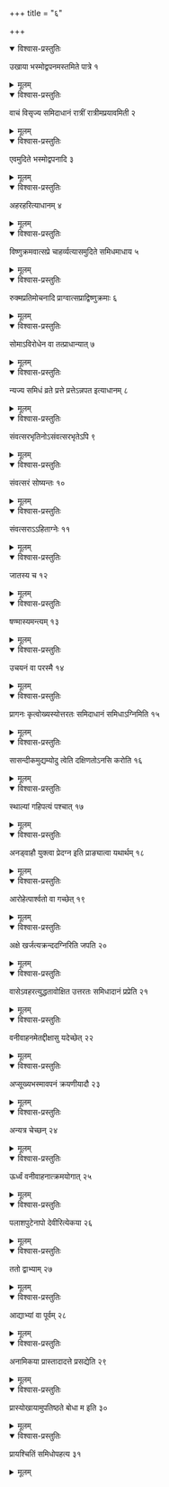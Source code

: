 +++
title = "६"

+++


<details open><summary>विश्वास-प्रस्तुतिः</summary>

उखाया भस्मोद्वपनमस्तमिते पात्रे १
</details>

<details><summary>मूलम्</summary>

उखाया भस्मोद्वपनमस्तमिते पात्रे १
</details>


<details open><summary>विश्वास-प्रस्तुतिः</summary>

वाचं विसृज्य समिदाधानं रात्रीं रात्रीमप्रयावमिती २
</details>

<details><summary>मूलम्</summary>

वाचं विसृज्य समिदाधानं रात्रीं रात्रीमप्रयावमिती २
</details>


<details open><summary>विश्वास-प्रस्तुतिः</summary>

एवमुदिते भस्मोद्वपनादि ३
</details>

<details><summary>मूलम्</summary>

एवमुदिते भस्मोद्वपनादि ३
</details>


<details open><summary>विश्वास-प्रस्तुतिः</summary>

अहरहरित्याधानम् ४
</details>

<details><summary>मूलम्</summary>

अहरहरित्याधानम् ४
</details>


<details open><summary>विश्वास-प्रस्तुतिः</summary>

विष्णुक्रमवात्सप्रे चाहर्व्यत्यासमुदिते समिधमाधाय ५
</details>

<details><summary>मूलम्</summary>

विष्णुक्रमवात्सप्रे चाहर्व्यत्यासमुदिते समिधमाधाय ५
</details>


<details open><summary>विश्वास-प्रस्तुतिः</summary>

रुक्मप्रतिमोचनादि प्राग्वात्सप्राद्विष्णुक्रमाः ६
</details>

<details><summary>मूलम्</summary>

रुक्मप्रतिमोचनादि प्राग्वात्सप्राद्विष्णुक्रमाः ६
</details>


<details open><summary>विश्वास-प्रस्तुतिः</summary>

सोमाऽविरोधेन वा तत्प्राधान्यात् ७
</details>

<details><summary>मूलम्</summary>

सोमाऽविरोधेन वा तत्प्राधान्यात् ७
</details>


<details open><summary>विश्वास-प्रस्तुतिः</summary>

न्यज्य समिधं व्रते प्रत्ते प्रत्तेऽन्नपत इत्याधानम् ८
</details>

<details><summary>मूलम्</summary>

न्यज्य समिधं व्रते प्रत्ते प्रत्तेऽन्नपत इत्याधानम् ८
</details>


<details open><summary>विश्वास-प्रस्तुतिः</summary>

संवत्सरभृतिनोऽसंवत्सरभृतेऽपि ९
</details>

<details><summary>मूलम्</summary>

संवत्सरभृतिनोऽसंवत्सरभृतेऽपि ९
</details>


<details open><summary>विश्वास-प्रस्तुतिः</summary>

संवत्सरं सोष्यन्तः १०
</details>

<details><summary>मूलम्</summary>

संवत्सरं सोष्यन्तः १०
</details>


<details open><summary>विश्वास-प्रस्तुतिः</summary>

संवत्सराऽऽहिताग्नेः ११
</details>

<details><summary>मूलम्</summary>

संवत्सराऽऽहिताग्नेः ११
</details>


<details open><summary>विश्वास-प्रस्तुतिः</summary>

जातस्य च १२
</details>

<details><summary>मूलम्</summary>

जातस्य च १२
</details>


<details open><summary>विश्वास-प्रस्तुतिः</summary>

षण्मास्यमन्त्यम् १३
</details>

<details><summary>मूलम्</summary>

षण्मास्यमन्त्यम् १३
</details>


<details open><summary>विश्वास-प्रस्तुतिः</summary>

उचयनं वा परस्मै १४
</details>

<details><summary>मूलम्</summary>

उचयनं वा परस्मै १४
</details>


<details open><summary>विश्वास-प्रस्तुतिः</summary>

प्रागनः कृत्वोख्यस्योत्तरतः समिदाधानं समिधाऽग्निमिति १५
</details>

<details><summary>मूलम्</summary>

प्रागनः कृत्वोख्यस्योत्तरतः समिदाधानं समिधाऽग्निमिति १५
</details>


<details open><summary>विश्वास-प्रस्तुतिः</summary>

सासन्दीकमुद्यम्योदु त्वेति दक्षिणतोऽनसि करोति १६
</details>

<details><summary>मूलम्</summary>

सासन्दीकमुद्यम्योदु त्वेति दक्षिणतोऽनसि करोति १६
</details>


<details open><summary>विश्वास-प्रस्तुतिः</summary>

स्थाल्यां गहिपत्यं पश्चात् १७
</details>

<details><summary>मूलम्</summary>

स्थाल्यां गहिपत्यं पश्चात् १७
</details>


<details open><summary>विश्वास-प्रस्तुतिः</summary>

अनड्वाहौ युक्त्वा प्रेदग्न इति प्राङ्यात्वा यथार्थम् १८
</details>

<details><summary>मूलम्</summary>

अनड्वाहौ युक्त्वा प्रेदग्न इति प्राङ्यात्वा यथार्थम् १८
</details>


<details open><summary>विश्वास-प्रस्तुतिः</summary>

आरोहेत्पार्श्वतो वा गच्छेत् १९
</details>

<details><summary>मूलम्</summary>

आरोहेत्पार्श्वतो वा गच्छेत् १९
</details>


<details open><summary>विश्वास-प्रस्तुतिः</summary>

अक्षे खर्जत्यक्रन्ददग्निरिति जपति २०
</details>

<details><summary>मूलम्</summary>

अक्षे खर्जत्यक्रन्ददग्निरिति जपति २०
</details>


<details open><summary>विश्वास-प्रस्तुतिः</summary>

वासेऽवहरत्युद्धतावोक्षित उत्तरतः समिधादानं प्रप्रेति २१
</details>

<details><summary>मूलम्</summary>

वासेऽवहरत्युद्धतावोक्षित उत्तरतः समिधादानं प्रप्रेति २१
</details>


<details open><summary>विश्वास-प्रस्तुतिः</summary>

वनीवाहनमेतद्दीक्षासु यदेच्छेत् २२
</details>

<details><summary>मूलम्</summary>

वनीवाहनमेतद्दीक्षासु यदेच्छेत् २२
</details>


<details open><summary>विश्वास-प्रस्तुतिः</summary>

अप्सूख्यभस्मावपनं क्रयणीयादौ २३
</details>

<details><summary>मूलम्</summary>

अप्सूख्यभस्मावपनं क्रयणीयादौ २३
</details>


<details open><summary>विश्वास-प्रस्तुतिः</summary>

अन्यत्र चेच्छन् २४
</details>

<details><summary>मूलम्</summary>

अन्यत्र चेच्छन् २४
</details>


<details open><summary>विश्वास-प्रस्तुतिः</summary>

ऊर्ध्वं वनीवाहनात्क्रमयोगात् २५
</details>

<details><summary>मूलम्</summary>

ऊर्ध्वं वनीवाहनात्क्रमयोगात् २५
</details>


<details open><summary>विश्वास-प्रस्तुतिः</summary>

पलाशपुटेनापो देवीरित्येकया २६
</details>

<details><summary>मूलम्</summary>

पलाशपुटेनापो देवीरित्येकया २६
</details>


<details open><summary>विश्वास-प्रस्तुतिः</summary>

ततो द्वाभ्याम् २७
</details>

<details><summary>मूलम्</summary>

ततो द्वाभ्याम् २७
</details>


<details open><summary>विश्वास-प्रस्तुतिः</summary>

आद्याभ्यां वा पूर्वम् २८
</details>

<details><summary>मूलम्</summary>

आद्याभ्यां वा पूर्वम् २८
</details>


<details open><summary>विश्वास-प्रस्तुतिः</summary>

अनामिकया प्रास्तादादत्ते प्रसद्येति २९
</details>

<details><summary>मूलम्</summary>

अनामिकया प्रास्तादादत्ते प्रसद्येति २९
</details>


<details open><summary>विश्वास-प्रस्तुतिः</summary>

प्रास्योखायामुपतिष्ठते बोधा म इति ३०
</details>

<details><summary>मूलम्</summary>

प्रास्योखायामुपतिष्ठते बोधा म इति ३०
</details>


<details open><summary>विश्वास-प्रस्तुतिः</summary>

प्रायश्चितिं समिधोपहत्य ३१
</details>

<details><summary>मूलम्</summary>

प्रायश्चितिं समिधोपहत्य ३१
</details>
